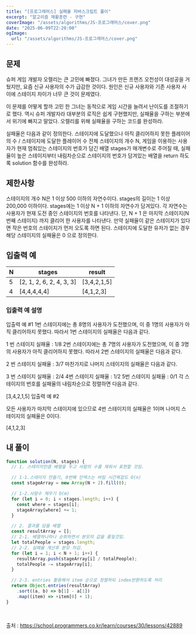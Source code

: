 ```yaml
---
title: "[프로그래머스] 실패율 자바스크립트 풀이"
excerpt: "알고리즘 재활훈련 - 구현"
coverImage: "/assets/algorithms/JS-프로그래머스/cover.png"
date: "2025-06-09T22:20:00"
ogImage:
  url: "/assets/algorithms/JS-프로그래머스/cover.png"
---
```


## 문제

슈퍼 게임 개발자 오렐리는 큰 고민에 빠졌다. 그녀가 만든 프랜즈 오천성이 대성공을 거뒀지만, 요즘 신규 사용자의 수가 급감한 것이다. 원인은 신규 사용자와 기존 사용자 사이에 스테이지 차이가 너무 큰 것이 문제였다.

이 문제를 어떻게 할까 고민 한 그녀는 동적으로 게임 시간을 늘려서 난이도를 조절하기로 했다. 역시 슈퍼 개발자라 대부분의 로직은 쉽게 구현했지만, 실패율을 구하는 부분에서 위기에 빠지고 말았다. 오렐리를 위해 실패율을 구하는 코드를 완성하라.

실패율은 다음과 같이 정의한다.
스테이지에 도달했으나 아직 클리어하지 못한 플레이어의 수 / 스테이지에 도달한 플레이어 수
전체 스테이지의 개수 N, 게임을 이용하는 사용자가 현재 멈춰있는 스테이지의 번호가 담긴 배열 stages가 매개변수로 주어질 때, 실패율이 높은 스테이지부터 내림차순으로 스테이지의 번호가 담겨있는 배열을 return 하도록 solution 함수를 완성하라.

## 제한사항

스테이지의 개수 N은 1 이상 500 이하의 자연수이다.
stages의 길이는 1 이상 200,000 이하이다.
stages에는 1 이상 N + 1 이하의 자연수가 담겨있다.
각 자연수는 사용자가 현재 도전 중인 스테이지의 번호를 나타낸다.
단, N + 1 은 마지막 스테이지(N 번째 스테이지) 까지 클리어 한 사용자를 나타낸다.
만약 실패율이 같은 스테이지가 있다면 작은 번호의 스테이지가 먼저 오도록 하면 된다.
스테이지에 도달한 유저가 없는 경우 해당 스테이지의 실패율은 0 으로 정의한다.

## 입출력 예

| N   | stages                   | result      |
| --- | ------------------------ | ----------- |
| 5   | [2, 1, 2, 6, 2, 4, 3, 3] | [3,4,2,1,5] |
| 4   | [4,4,4,4,4]              | [4,1,2,3]   |

### 입출력 예 설명

입출력 예 #1
1번 스테이지에는 총 8명의 사용자가 도전했으며, 이 중 1명의 사용자가 아직 클리어하지 못했다. 따라서 1번 스테이지의 실패율은 다음과 같다.

1 번 스테이지 실패율 : 1/8
2번 스테이지에는 총 7명의 사용자가 도전했으며, 이 중 3명의 사용자가 아직 클리어하지 못했다. 따라서 2번 스테이지의 실패율은 다음과 같다.

2 번 스테이지 실패율 : 3/7
마찬가지로 나머지 스테이지의 실패율은 다음과 같다.

3 번 스테이지 실패율 : 2/4
4번 스테이지 실패율 : 1/2
5번 스테이지 실패율 : 0/1
각 스테이지의 번호를 실패율의 내림차순으로 정렬하면 다음과 같다.

[3,4,2,1,5]
입출력 예 #2

모든 사용자가 마지막 스테이지에 있으므로 4번 스테이지의 실패율은 1이며 나머지 스테이지의 실패율은 0이다.

[4,1,2,3]

## 내 풀이

```javascript
function solution(N, stages) {
  // 1. 스테이지만큼 배열을 두고 사람의 수를 채워서 표현할 것임.

  // 1-1.스테이지 만들기, 0번째 인덱스는 버림 시간복잡도 O(n)
  const stageArray = new Array(N + 2).fill(0);

  // 1-2.사람수 채우기 O(m)
  for (let i = 0; i < stages.length; i++) {
    const where = stages[i];
    stageArray[where] += 1;
  }

  // 2. 결과를 담을 배열
  const resultArray = [];
  // 2-1. 배열하나하나 순회하면서 분모의 값을 줄일것임.
  let totalPeople = stages.length;
  // 2-2. 실패율 계산후 분모 차감.
  for (let i = 1; i < N + 1; i++) {
    resultArray.push(stageArray[i] / totalPeople);
    totalPeople -= stageArray[i];
  }

  // 2-3. entries 활용해서 item 순으로 정렬하되 index반환하도록 처리
  return Object.entries(resultArray)
    .sort((a, b) => b[1] - a[1])
    .map((item) => +item[0] + 1);
}
```

&nbsp;
&nbsp;

출처 : https://school.programmers.co.kr/learn/courses/30/lessons/42889
